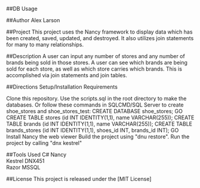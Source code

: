 ##DB Usage

##Author
Alex Larson

##Project
This project uses the Nancy framework to display data which has been created, saved, updated, and destroyed.  It also utilizes join statements for many to many relationships.  

##Description
A user can input any number of stores and any number of brands being sold in those stores.  A user can see which brands are being sold for each store, as well as which store carries which brands.  This is accomplished via join statements and join tables.    

##Directions
Setup/Installation Requirements

Clone this repository.
Use the scripts.sql in the root directory to make the databases. Or follow these commands in SQLCMD/SQL Server to create shoe_stores and shoe_stores_test:
CREATE DATABASE shoe_stores;
GO
CREATE TABLE stores (id INT IDENTITY(1,1), name VARCHAR(255));
CREATE TABLE brands (id INT IDENTITY(1,1), name VARCHAR(255));
CREATE TABLE brands_stores (id INT IDENTITY(1,1), shoes_id INT, brands_id INT);
GO
Install Nancy the web viewer
Build the project using "dnu restore".
Run the project by calling "dnx kestrel"

##Tools Used
C#
Nancy  
Kestrel
DNX451  
Razor
MSSQL

##License
This project is released under the [MIT License]

